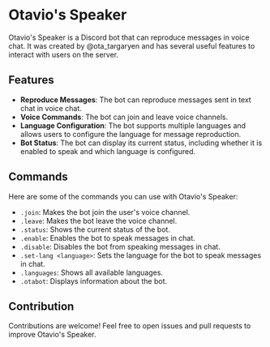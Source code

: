 # Otavio's Speaker

Otavio's Speaker is a Discord bot that can reproduce messages in voice chat. It was created by @ota_targaryen and has several useful features to interact with users on the server.

## Features

- **Reproduce Messages**: The bot can reproduce messages sent in text chat in voice chat.
- **Voice Commands**: The bot can join and leave voice channels.
- **Language Configuration**: The bot supports multiple languages and allows users to configure the language for message reproduction.
- **Bot Status**: The bot can display its current status, including whether it is enabled to speak and which language is configured.

## Commands

Here are some of the commands you can use with Otavio's Speaker:

- `.join`: Makes the bot join the user's voice channel.
- `.leave`: Makes the bot leave the voice channel.
- `.status`: Shows the current status of the bot.
- `.enable`: Enables the bot to speak messages in chat.
- `.disable`: Disables the bot from speaking messages in chat.
- `.set-lang <language>`: Sets the language for the bot to speak messages in chat.
- `.languages`: Shows all available languages.
- `.otabot`: Displays information about the bot.

## Contribution
Contributions are welcome! Feel free to open issues and pull requests to improve Otavio's Speaker.